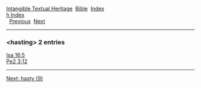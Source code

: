 [Intangible Textual Heritage](../../index)  [Bible](../index) 
[Index](index)   
[h Index](_h_)  
  [Previous](c05208)  [Next](c05210) 

------------------------------------------------------------------------

### &lt;hasting&gt; 2 entries

[Isa 16:5](../kjv/isa016.htm#005)  
[Pe2 3:12](../kjv/pe2003.htm#012)  

------------------------------------------------------------------------

[Next: hasty (9)](c05210)
